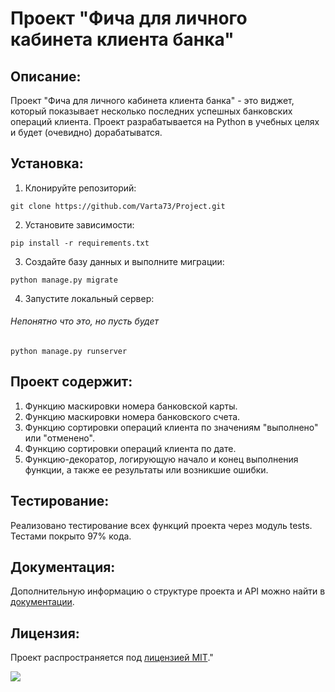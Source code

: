 # Проект "Фича для личного кабинета клиента банка"

## Описание:

Проект "Фича для личного кабинета клиента банка" - это виджет, который показывает несколько последних успешных банковских операций клиента. Проект разрабатывается на Python в учебных целях и будет (очевидно) дорабатыватся.

## Установка:

1. Клонируйте репозиторий:
```
git clone https://github.com/Varta73/Project.git
```

2. Установите зависимости:
```
pip install -r requirements.txt
```

3. Создайте базу данных и выполните миграции:
```
python manage.py migrate
```

4. Запустите локальный сервер:
###### Непонятно что это, но пусть будет
```
python manage.py runserver
```
## Проект содержит:

1. Функцию маскировки номера банковской карты.
2. Функцию маскировки номера банковского счета.
3. Функцию сортировки операций клиента по значениям "выполнено"
или "отменено".
4. Функцию сортировки операций клиента по дате.
5. Функцию-декоратор, логирующую начало и конец выполнения функции,
    а также ее результаты или возникшие ошибки.

## Тестирование:
Реализовано тестирование всех функций проекта через модуль tests.
Тестами покрыто 97% кода.

## Документация:

Дополнительную информацию о структуре проекта и API можно найти в [документации](docs/README.md).

## Лицензия:

Проект распространяется под [лицензией MIT](LICENSE)."

![](https://komarev.com/ghpvc/?username=Varta73)